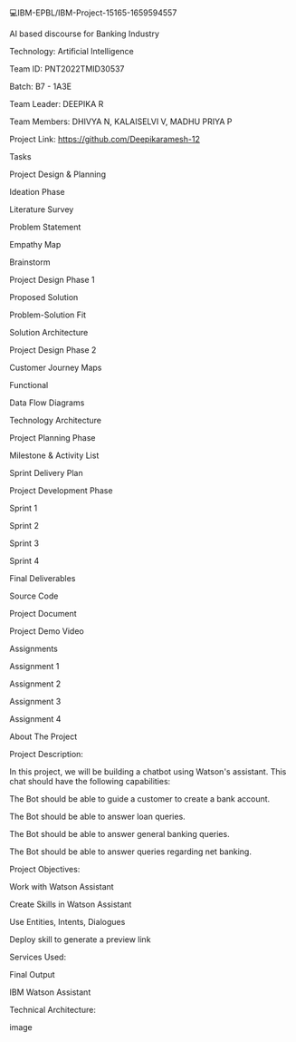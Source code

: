 💻IBM-EPBL/IBM-Project-15165-1659594557

AI based discourse for Banking Industry

Technology: Artificial Intelligence

Team ID: PNT2022TMID30537

Batch: B7 - 1A3E

Team Leader: DEEPIKA R

Team Members: DHIVYA N, KALAISELVI V, MADHU PRIYA P

Project Link: https://github.com/Deepikaramesh-12

Tasks

Project Design & Planning

Ideation Phase

 Literature Survey
 
 Problem Statement
 
 Empathy Map
 
 Brainstorm
 
Project Design Phase 1

Proposed Solution

 Problem-Solution Fit
 
 Solution Architecture
 
Project Design Phase 2

 Customer Journey Maps
 
 Functional 
 
 Data Flow Diagrams
 
 Technology Architecture
 
 Project Planning Phase

 Milestone & Activity List
 
 Sprint Delivery Plan
 
Project Development Phase

 Sprint 1
 
 Sprint 2
 
 Sprint 3
 
 Sprint 4
 

Final Deliverables

Source Code


Project Document

Project Demo Video

Assignments

 
 Assignment 1
 
 Assignment 2
 
 Assignment 3
 
 Assignment 4
 
About The Project

Project Description:

In this project, we will be building a chatbot using Watson's assistant. This chat should have the following capabilities:

The Bot should be able to guide a customer to create a bank account.

The Bot should be able to answer loan queries.

The Bot should be able to answer general banking queries.

The Bot should be able to answer queries regarding net banking.

Project Objectives:

Work with Watson Assistant

Create Skills in Watson Assistant

Use Entities, Intents, Dialogues

Deploy skill to generate a preview link

Services Used:

Final Output

IBM Watson Assistant

Technical Architecture:

image

